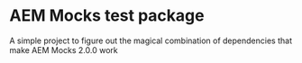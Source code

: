AEM Mocks test package
===

A simple project to figure out the magical combination of dependencies that make AEM Mocks 2.0.0 work